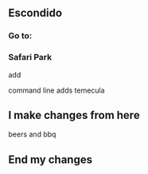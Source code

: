 ## Escondido

### Go to:

### Safari Park
add

command line adds temecula

## I make changes from here
beers and bbq
## End my changes
